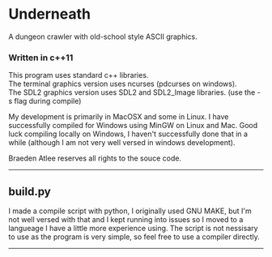 # Underneath

A dungeon crawler with old-school style ASCII graphics.


### Written in c++11

This program uses standard c++ libraries.  
The terminal graphics version uses ncurses (pdcurses on windows).  
The SDL2 graphics version uses SDL2 and SDL2_Image libraries. (use the -s flag during compile)

My development is primarily in MacOSX and some in Linux. I have successfully compiled for Windows using MinGW on Linux and Mac. Good luck compiling locally on Windows, I haven't successfully done that in a while (although I am not very well versed in windows development).


Braeden Atlee reserves all rights to the souce code.

---


## build.py

I made a compile script with python, I originally used GNU MAKE, but I'm not well versed with that and I kept running into issues so I moved to a langueage I have a little more experience using. The script is not nessisary to use as the program is very simple, so feel free to use a compiler directly.

---
